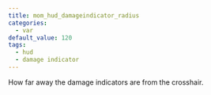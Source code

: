 ```yaml
---
title: mom_hud_damageindicator_radius
categories:
  - var
default_value: 120
tags:
  - hud
  - damage indicator
---
```


How far away the damage indicators are from the crosshair.
